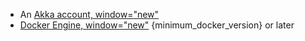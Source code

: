 * An [Akka account, window="new"](https://console.akka.io/register)
* [Docker Engine, window="new"](https://docs.docker.com/get-started/get-docker/) {minimum_docker_version} or later
